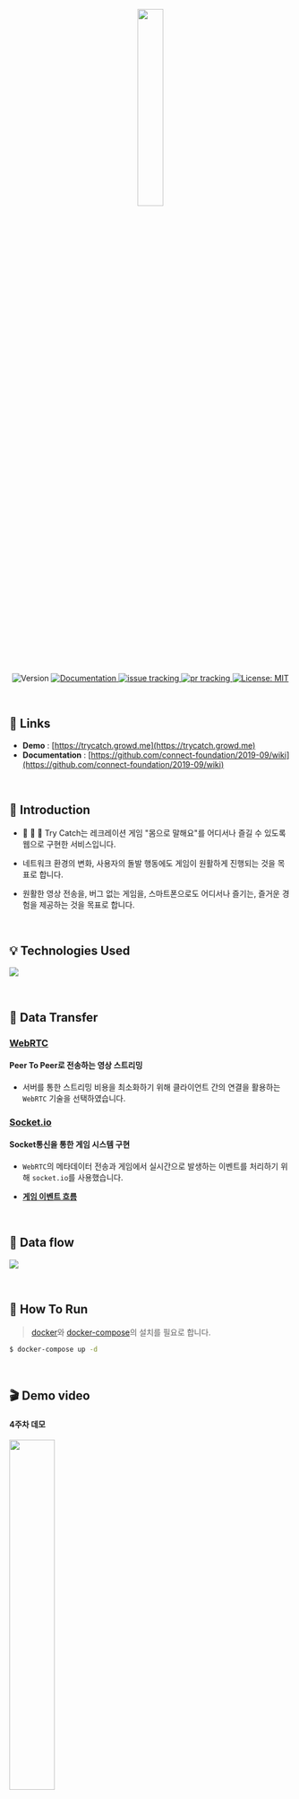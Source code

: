 <p align="middle">
  <img src="https://i.imgur.com/Np85GoX.png" width="30%">
</p>

<p align="middle">
  <!---->
  <img alt="Version" src="https://img.shields.io/badge/version-0.0.0-blue.svg?cacheSeconds=2592000" />
  <!---->
  <a href="https://github.com/connect-foundation/2019-09/wiki" target="_blank">
    <img alt="Documentation" src="https://img.shields.io/badge/documentation-yes-brightgreen.svg" />
  </a>
  <!---->
  <a href="https://github.com/connect-foundation/2019-09/issues">
    <img alt="issue tracking" src="https://img.shields.io/github/issues/connect-foundation/2019-09"/>
  </a>
  <!---->
  <a href="https://github.com/connect-foundation/2019-09/pulls">
    <img alt="pr tracking" src="https://img.shields.io/github/issues-pr/connect-foundation/2019-09"/>
  </a>
  <!---->
  <a href="https://github.com/connect-foundation/2019-02/blob/master/LICENSE.md" target="_blank">
    <img alt="License: MIT" src="https://img.shields.io/badge/License-MIT-yellow.svg" />
  </a>
  <!---->
</p>

<br>

## 🏡 Links

- **Demo** : [https://trycatch.growd.me](https://trycatch.growd.me)
- **Documentation** : [https://github.com/connect-foundation/2019-09/wiki](https://github.com/connect-foundation/2019-09/wiki)

<br>

## 🕺 Introduction

- 🙆 💁 🙋 Try Catch는 레크레이션 게임 &#34;몸으로 말해요&#34;를 어디서나 즐길 수 있도록 웹으로 구현한 서비스입니다.

- 네트워크 환경의 변화, 사용자의 돌발 행동에도 게임이 원활하게 진행되는 것을 목표로 합니다.

- 원활한 영상 전송을, 버그 없는 게임을, 스마트폰으로도 어디서나 즐기는, 즐거운 경험을 제공하는 것을 목표로 합니다.

<br>

## 💡 Technologies Used

![](https://user-images.githubusercontent.com/30206880/71165121-a4e17f80-2293-11ea-9b7d-2bfd5e5b9165.png)

<br>

## 🚌 Data Transfer

### [**WebRTC**](https://webrtc.org/)

#### Peer To Peer로 전송하는 영상 스트리밍

- 서버를 통한 스트리밍 비용을 최소화하기 위해 클라이언트 간의 연결을 활용하는 `WebRTC` 기술을 선택하였습니다.

### [**Socket.io**](socket.io)

#### Socket통신을 통한 게임 시스템 구현

- `WebRTC`의 메타데이터 전송과 게임에서 실시간으로 발생하는 이벤트를 처리하기 위해 `socket.io`를 사용했습니다.

- [**게임 이벤트 흐름**](https://github.com/connect-foundation/2019-09/wiki/%EA%B2%8C%EC%9E%84-%EC%8B%9C%EB%82%98%EB%A6%AC%EC%98%A4-%EC%9D%B4%EB%B2%A4%ED%8A%B8)

<br>

## 🌊 Data flow

![](https://user-images.githubusercontent.com/30206880/71165116-a14df880-2293-11ea-8e90-f3f23e1c128f.png)

<br>

## 🚴 How To Run

> [docker](https://www.docker.com/)와 [docker-compose](https://docs.docker.com/compose/)의 설치를 필요로 합니다.

```sh
$ docker-compose up -d
```

<br>

## 🎬 Demo video

#### 4주차 데모

<img src="https://i.imgur.com/OpWe8nt.gif" width="40%"/>

#### 2주차 데모

<img src="https://i.imgur.com/EwBnzHG.gif" width="40%"/>

<br>

## ✍️ Author

**Team Try Catch**

- **권기웅** [(mosball)](https://github.com/mosball)
- **나영균** [(younguna)](https://github.com/younguna)
- **장기원** [(OriginJang)](https://github.com/OriginJang)
- **조정현** [(JeonghyunJo)](https://github.com/JeonghyeonJo)

<br>

## 🔥 Issues

- [link](https://github.com/connect-foundation/2019-09/issues)

<br>

## 📜 License

Copyright © Try Catch
[MIT License](https://opensource.org/licenses/MIT)

<br>

## :octocat: Show your support

Give a ⭐️ if this project helped you!

---

#### Special Thanks to [Boostcamp](http://boostcamp.connect.or.kr/) and [Connect Foundation](https://connect.or.kr/)
